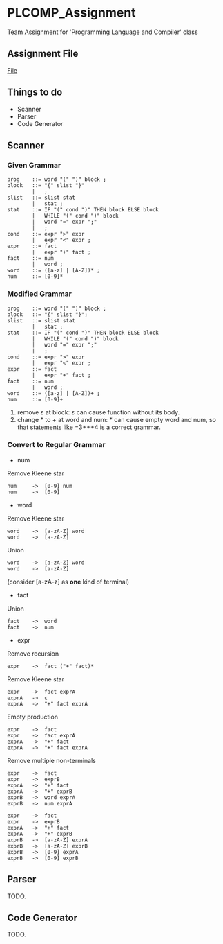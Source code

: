 # PLCOMP_Assignment
Team Assignment for 'Programming Language and Compiler' class

## Assignment File
[File](Compiler_Project-2019.pdf)

## Things to do
 - Scanner
 - Parser
 - Code Generator

## Scanner
### Given Grammar
```
prog    ::= word "(" ")" block ;
block	::= "{" slist "}"	
        |   ;
slist 	::= slist stat
        |   stat ;
stat 	::= IF "(" cond ")" THEN block ELSE block
        |   WHILE "(" cond ")" block
        |   word "=" expr ";"
        |   ;
cond 	::= expr ">" expr
        |   expr "<" expr ;
expr 	::= fact
        |   expr "+" fact ;	
fact 	::= num
        |   word ;
word	::= ([a-z] | [A-Z])* ;
num     ::= [0-9]*
```
### Modified Grammar
```
prog    ::= word "(" ")" block ;
block   ::= "{" slist "}";
slist   ::= slist stat
        |   stat ;
stat 	::= IF "(" cond ")" THEN block ELSE block
        |   WHILE "(" cond ")" block
        |   word "=" expr ";"
        |   ;
cond 	::= expr ">" expr
        |   expr "<" expr ;
expr 	::= fact
        |   expr "+" fact ;	
fact 	::= num
        |   word ;
word	::= ([a-z] | [A-Z])+ ;
num     ::= [0-9]+
```
1. remove ε at block: ε can cause function without its body.
2. change * to + at word and num: * can cause empty word and num, so that statements like =3+++4 is a correct grammar.
### Convert to Regular Grammar
 - num

Remove Kleene star
```
num     ->  [0-9] num
num     ->  [0-9]
```
 - word

Remove Kleene star
```
word    ->  [a-zA-Z] word
word    ->  [a-zA-Z]
```
Union
```
word    ->  [a-zA-Z] word
word    ->  [a-zA-Z]
```
(consider \[a-zA-z] as __one__ kind of terminal)
 - fact

Union
```
fact    ->  word
fact    ->  num
```
 - expr

Remove recursion
```
expr    ->  fact ("+" fact)*
```
Remove Kleene star
```
expr    ->  fact exprA
exprA   ->  ε
exprA   ->  "+" fact exprA
```
Empty production
```
expr    ->  fact
expr    ->  fact exprA
exprA   ->  "+" fact
exprA   ->  "+" fact exprA
```
Remove multiple non-terminals
```
expr    ->  fact
expr    ->  exprB
exprA   ->  "+" fact
exprA   ->  "+" exprB
exprB   ->  word exprA
exprB   ->  num exprA
```
```
expr    ->  fact
expr    ->  exprB
exprA   ->  "+" fact
exprA   ->  "+" exprB
exprB   ->  [a-zA-Z] exprA
exprB   ->  [a-zA-Z] exprB
exprB   ->  [0-9] exprA
exprB   ->  [0-9] exprB
```
<!-- - cond
```
```
<!-- ### Each Grammar to NFA
 - num
 
 ![NFA_num](scanner/image/nfa_num.png)
 - word
 
 ![NFA word](scanner/image/nfa_word.png)
 - fact
 
 ![NFA fact](scanner/image/nfa_fact_simple.png)
 - expr
 
 ![NFA expr](scanner/image/nfa_expr_simple.png)
 - cond
 
 ![NFA cond](scanner/image/nfa_cond_simple.png)
 - stat
 
 ![NFA stat](scanner/image/nfa_stat_simple.png)
 - slist
 
 ![NFA slist](scanner/image/nfa_slist_simple.png)
 - block
 
 ![NFA block](scanner/image/nfa_block_simple.png)
 - prog
 
 ![NFA prog](scanner/image/nfa_prog_simple.png)

### Combining NFAs
TODO.-->

## Parser
TODO.

## Code Generator
TODO.
